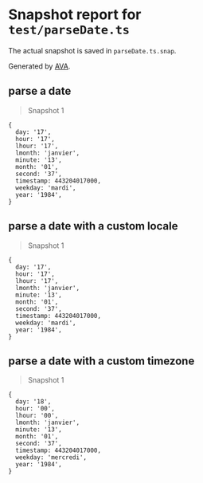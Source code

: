 # Snapshot report for `test/parseDate.ts`

The actual snapshot is saved in `parseDate.ts.snap`.

Generated by [AVA](https://ava.li).

## parse a date

> Snapshot 1

    {
      day: '17',
      hour: '17',
      lhour: '17',
      lmonth: 'janvier',
      minute: '13',
      month: '01',
      second: '37',
      timestamp: 443204017000,
      weekday: 'mardi',
      year: '1984',
    }

## parse a date with a custom locale

> Snapshot 1

    {
      day: '17',
      hour: '17',
      lhour: '17',
      lmonth: 'janvier',
      minute: '13',
      month: '01',
      second: '37',
      timestamp: 443204017000,
      weekday: 'mardi',
      year: '1984',
    }

## parse a date with a custom timezone

> Snapshot 1

    {
      day: '18',
      hour: '00',
      lhour: '00',
      lmonth: 'janvier',
      minute: '13',
      month: '01',
      second: '37',
      timestamp: 443204017000,
      weekday: 'mercredi',
      year: '1984',
    }
